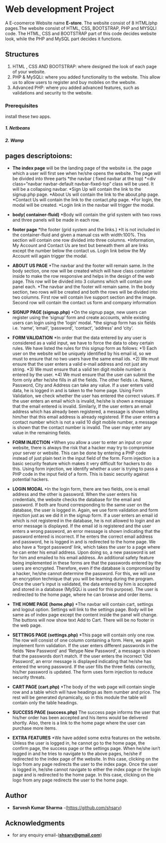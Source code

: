 # Web development Project

A E-coomerce Website name **E-store**. The website consist of 8 HTML/php pages.The website consist of HTML, CSS,
BOOTSTRAP, PHP and MYSQLI code. The HTML, CSS and BOOTSTRAP part of this code decides 
website look, while the PHP and MySQL part decides  it functions.

## Structures
1) HTML , CSS AND BOOTSTRAP: where designed the look of each page of your website.
2) PHP & MySQLi: where you  added functionality to the website. This allow us to allow users
to register and buy mobiles on the website.
3) Advanced PHP: where you added advanced features, such as validations and security to the
website.

### Prerequisites
install these two apps.
##### 1. Netbeans
##### 2. Wamp

## pages descriptoions:
  * **The index page** will be the landing page of the website i.e. the page which a user will first see when he/she opens the website. The page will be divided into three parts
      *the navbar ( fixed navbar at the top)
          *<div class=”navbar navbar-default navbar-fixed-top” class will be used. It will be a collapsing navbar.
      *Sign Up will contain the link to the signup.php page.
      *About Us will contain the link to the about.php page.
      *Contact Us will contain the link to the contact.php page.
      *For login, the modal will be created.
      *Login link in the navbar will trigger the modal.
* **body( container-fluid)**
      *Body will contain the grid system with two rows and three panels will be made in each row.
* **footer page**
  *the footer (grid system and the links.)
  *It is not included in the container-fluid and given a manual css with width:100%. This section will contain one
  row divided into three columns.
*Information, My Account and Contact Us are text but beneath them all are links except the number below the
contact us. Login link below the My Account will again trigger the modal.

* **ABOUT US PAGE**
*The navbar and the footer will remain same. In the body section, one row will be created which will have class
container inside to make the row responsive and helps in the design of the web page. This row will be divided into
3 columns which will contain one panel each.
*The navbar and the footer will remain same. In the body section, two rows will be created and both the rows will
be divided into two columns. First row will contain live support section and the image. Second row will contain
the contact us form and company information
* **SIGNUP PAGE (signup.php)**
*On the signup page, new users can register using the ‘signup’ form and create accounts, while existing users can
login using the ‘login’ modal.
*the signup form has six fields i.e. ‘name’, ‘email’, ‘password’, ‘contact’, ‘address’ and ‘city’.

* **FORM VALIDATION**
*In order that the data entered by any user is considered as a valid input, we have to force the data to obey certain
rules. We have listed the rules for this signup form as follows:
*1) Each user on the website will be uniquely identified by his email id, so we must to ensure that no two users
have the same email ids.
*2) We must ensure that the user enters a valid e-mail address and not just any string.
*3) We must ensure that a valid ten digit mobile number is entered by the user.
*4) We must ensure that the user can submit the form only after he/she fills in all the fields.
The other fields i.e. Name, Password, City and Address can take any value. If a user enters valid data, he is logged
in and is taken to the home page.
Using Form Validation, we check whether the user has entered the correct values. If the user enters an email which
is invalid, he/she is shown a message that the email entered is invalid. Similarly, If the user enters an email
address which has already been registered, a message is shown telling him/her that this email address is already
registered. If the user enters a contact number which is not a valid 10 digit mobile number, a message is shown
that the contact number is invalid. The user may enter any value in the remaining fields.

* **FORM INJECTION**
*When you allow a user to enter an input on your website, there is always the risk that a hacker may try to
compromise your server or website. This can be done by entering a PHP code instead of just plain text in the input
field of the form. Form injection is a basic security feature which makes it very difficult for hackers to do this.
Using form injection, we identify whether a user is trying to pass a PHP code in the input field of a form. This is
basic security against potential hackers.

* **LOGIN MODAL**
*In the login form, there are two fields, one is email address and the other is password. When the user enters his
credentials, the website checks the database for the email and password. If both are found corresponding to the
same user on the database, the user is logged in.
Again, we use form validation and form injection just as we did it in the signup form. If a user enters an email id
which is not registered in the database, he is not allowed to login and an error message is displayed. If the email id
is registered and the user enters a wrong password, an error message is shown indicating that the password entered
is incorrect. If he enters the correct email address and password, he is logged in and is redirected to the home
page.
We also have a ‘forgot password’ link, which takes the user to a page where he can enter his email address. Upon
doing so, a new password is set for him and emailed to his email address.
An additional safety feature being implemented in these forms are that the passwords entered by the users are
encrypted. Therefore, even if the database is compromised by a hacker, he/she cannot determine the password. For
this, we will use an encryption technique that you will be learning during the program.
Once the user’s input is validated, the data entered by him is accepted and stored in a database (MySQLi is used
for this purpose). The user is redirected to the home page, where he can browse and order items.
* **THE HOME PAGE (home.php)**
*The navbar will contain cart, settings and logout option. Settings will link to the settings page. Body will be same
as of index page except the content inside the panel will change. The buttons will now show text Add to Cart.
There will be no footer in the web page.
* **SETTINGS PAGE (settings.php)**
*This page will contain only one row. The row will consist of one column containing a form.
Here, we again implement form validation. If the user enters different passwords in the fields ‘New Password’ and
‘Retype New Password’, a message is shown that the passwords don’t match. If the user enters the incorrect ‘Old
Password’, an error message is displayed indicating that he/she has entered the wrong password. If the user fills
the three fields correctly, his/her password is updated. The form uses form injection to reduce security threats.
* **CART PAGE (cart.php)**
*The body of the web page will contain single row and a table which will have headings as Item number and price.
The rest will be generated dynamically, so in this module the table will contain only the table headings.
* **SUCCESS PAGE (success.php)**
The success page informs the user that his/her order has been accepted and his items would be delivered shortly. Also,
there is a link to the home page where the user can purchase more items.
* **EXTRA FEATURES**
*We have added some extra features on the website. Unless the user is logged in, he cannot go to the home page, the
confirm page, the success page or the settings page. When he/she isn’t logged in and he tries to navigate to the above
pages, he/she if redirected to the index page of the website. In this case, clicking on the logo from any page redirects
the user to the index page.
Once the user is logged in, he/she cannot navigate to either the index page or the login page and is redirected to the
home page. In this case, clicking on the logo from any page redirects the user to the home page.
## Author
* **Sarvesh Kumar Sharma** -(https://github.com/shsarv)

## Acknowledgments

* for any enquiry email-(**shsarv@gmail.com**)


